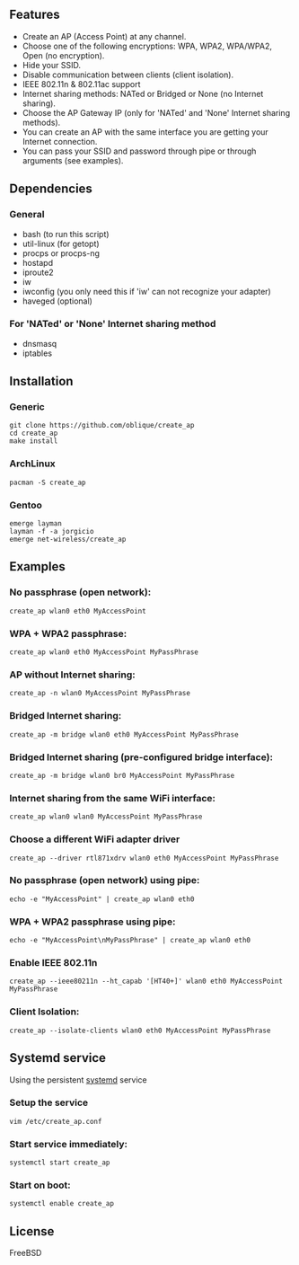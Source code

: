 ## Features
* Create an AP (Access Point) at any channel.
* Choose one of the following encryptions: WPA, WPA2, WPA/WPA2, Open (no encryption).
* Hide your SSID.
* Disable communication between clients (client isolation).
* IEEE 802.11n & 802.11ac support
* Internet sharing methods: NATed or Bridged or None (no Internet sharing).
* Choose the AP Gateway IP (only for 'NATed' and 'None' Internet sharing methods).
* You can create an AP with the same interface you are getting your Internet connection.
* You can pass your SSID and password through pipe or through arguments (see examples).


## Dependencies
### General
* bash (to run this script)
* util-linux (for getopt)
* procps or procps-ng
* hostapd
* iproute2
* iw
* iwconfig (you only need this if 'iw' can not recognize your adapter)
* haveged (optional)

### For 'NATed' or 'None' Internet sharing method
* dnsmasq
* iptables


## Installation
### Generic
    git clone https://github.com/oblique/create_ap
    cd create_ap
    make install

### ArchLinux
    pacman -S create_ap

### Gentoo
    emerge layman
    layman -f -a jorgicio
    emerge net-wireless/create_ap

## Examples
### No passphrase (open network):
    create_ap wlan0 eth0 MyAccessPoint

### WPA + WPA2 passphrase:
    create_ap wlan0 eth0 MyAccessPoint MyPassPhrase

### AP without Internet sharing:
    create_ap -n wlan0 MyAccessPoint MyPassPhrase

### Bridged Internet sharing:
    create_ap -m bridge wlan0 eth0 MyAccessPoint MyPassPhrase

### Bridged Internet sharing (pre-configured bridge interface):
    create_ap -m bridge wlan0 br0 MyAccessPoint MyPassPhrase

### Internet sharing from the same WiFi interface:
    create_ap wlan0 wlan0 MyAccessPoint MyPassPhrase

### Choose a different WiFi adapter driver
    create_ap --driver rtl871xdrv wlan0 eth0 MyAccessPoint MyPassPhrase

### No passphrase (open network) using pipe:
    echo -e "MyAccessPoint" | create_ap wlan0 eth0

### WPA + WPA2 passphrase using pipe:
    echo -e "MyAccessPoint\nMyPassPhrase" | create_ap wlan0 eth0

### Enable IEEE 802.11n
    create_ap --ieee80211n --ht_capab '[HT40+]' wlan0 eth0 MyAccessPoint MyPassPhrase

### Client Isolation:
    create_ap --isolate-clients wlan0 eth0 MyAccessPoint MyPassPhrase

## Systemd service
Using the persistent [systemd](https://wiki.archlinux.org/index.php/systemd#Basic_systemctl_usage) service

### Setup the service
    vim /etc/create_ap.conf

### Start service immediately:
    systemctl start create_ap

### Start on boot:
    systemctl enable create_ap


## License
FreeBSD
